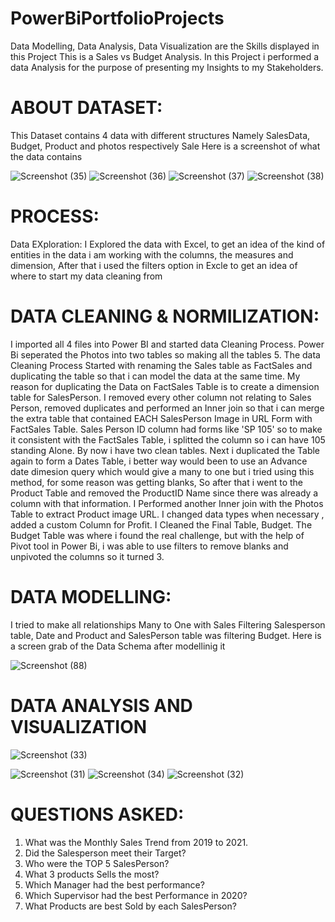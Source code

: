 # PowerBiPortfolioProjects
Data Modelling, Data Analysis, Data Visualization are the Skills displayed in this Project
This is a Sales vs Budget Analysis.
 In this Project i performed a data Analysis for the purpose of presenting my Insights to my Stakeholders.
 
 
# ABOUT DATASET:
 This Dataset contains 4 data with different structures Namely SalesData, Budget, Product and photos respectively
 Sale
Here is a screenshot of what the data contains
 
 
 
![Screenshot (35)](https://user-images.githubusercontent.com/41531796/197608535-7e2f68c8-ed5c-412f-bb51-8261586fbfd3.png)
![Screenshot (36)](https://user-images.githubusercontent.com/41531796/197608937-74670d3b-bd14-4a3d-9c3d-beec94fe6760.png)
![Screenshot (37)](https://user-images.githubusercontent.com/41531796/197609061-feea297c-9ffd-4a73-8d0e-53c70cf9f958.png)
![Screenshot (38)](https://user-images.githubusercontent.com/41531796/197609138-19f511af-a5eb-4bc6-9b62-172d275fdb46.png)

# PROCESS:
Data EXploration: I Explored the data with Excel, to get an idea of the kind of entities in the data i am working with the columns, the measures and dimension, After that i used the filters option in Excle to get an idea of where to start my data cleaning from

# DATA CLEANING & NORMILIZATION:
 I imported all 4 files into Power BI and started data Cleaning Process. Power Bi seperated the Photos into two tables so making all the tables 5.
The data Cleaning Process Started with renaming the Sales table as FactSales and duplicating the table so that i can model the data at the same time. My reason for duplicating the Data on FactSales Table is to create a dimension table for SalesPerson.  I removed every other column not relating to Sales Person, removed duplicates and performed an Inner join so that i can merge the extra table that contained EACH SalesPerson Image in URL Form with FactSales Table.
 Sales Person ID column had forms like 'SP 105' so to make it consistent with the FactSales Table, i splitted the column so i can have 105 standing Alone.
  By now i have two clean tables. 
  Next i duplicated the Table again to form a  Dates Table, i better way would been to use an Advance date dimesion query which would give a many to one but i tried using this method, for some reason was getting blanks, So after that i went to the Product Table and removed the ProductID Name since  there was already a column with that information. I Performed another Inner join with the Photos Table to extract Product image URL. I changed data types when necessary , added a custom Column for Profit.
 I Cleaned the Final Table, Budget. The Budget Table was where i found the real challenge, but with the help of Pivot tool in Power Bi, i was able to use filters to remove blanks and unpivoted the columns so it turned 3. 
 # DATA MODELLING:
  I tried to make all relationships Many to One with Sales Filtering Salesperson table, Date and Product and SalesPerson table was filtering Budget. 
   Here is a screen grab of the Data Schema after modellinig it
   
  ![Screenshot (88)](https://user-images.githubusercontent.com/41531796/199352004-fe616737-4e6f-40da-b8d6-bb6214630d6a.png)

   
   
  # DATA ANALYSIS AND VISUALIZATION 
   ![Screenshot (33)](https://user-images.githubusercontent.com/41531796/197617348-72c8f668-73b0-4049-a6c6-20958a727e2c.png)

![Screenshot (31)](https://user-images.githubusercontent.com/41531796/197617465-f6cb6582-6861-4c55-a6c6-593e69238ecf.png)
![Screenshot (34)](https://user-images.githubusercontent.com/41531796/197617501-b84f5af4-5437-49d3-b7ad-33bdb471def6.png)
![Screenshot (32)](https://user-images.githubusercontent.com/41531796/197617535-97e67ec1-69af-49b8-882f-e4fb3c2a5fa5.png)

# QUESTIONS ASKED: 
1. What was the Monthly Sales Trend from 2019 to 2021. 
2. Did the Salesperson meet their Target?
3. Who were the TOP 5 SalesPerson?
4. What 3 products Sells the most?
5. Which Manager had the best performance?
6. Which Supervisor had the best Performance in 2020?
7. What Products are best Sold by each SalesPerson?

